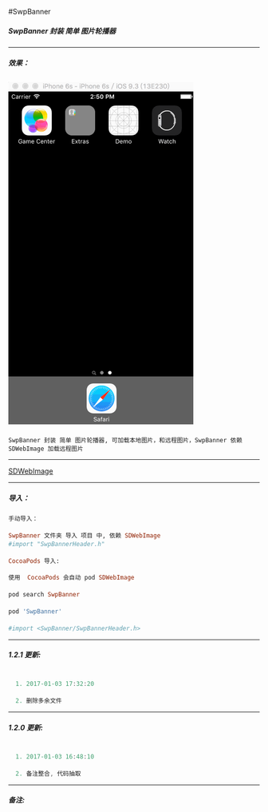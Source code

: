 #SwpBanner


##### SwpBanner 封装 简单 图片轮播器

---
##### 效果：
![(图片轮播效果)](https://raw.githubusercontent.com/swp-song/SwpBanner/master/Screenshot/SwpBanner.gif)
---

```
SwpBanner 封装 简单 图片轮播器, 可加载本地图片，和远程图片，SwpBanner 依赖 SDWebImage 加载远程图片
```

---

[SDWebImage](https://github.com/rs/SDWebImage)

---

##### 导入：
```ruby
手动导入：

SwpBanner 文件夹 导入 项目 中, 依赖 SDWebImage
#import "SwpBannerHeader.h"

CocoaPods 导入:

使用  CocoaPods 会自动 pod SDWebImage

pod search SwpBanner

pod 'SwpBanner'

#import <SwpBanner/SwpBannerHeader.h>

```
---

##### 1.2.1 更新:
```Objective-C

  1. 2017-01-03 17:32:20

  2. 删除多余文件

```

---

##### 1.2.0 更新:
```Objective-C

  1. 2017-01-03 16:48:10

  2. 备注整合, 代码抽取

```

---
##### 备注:
```
```
